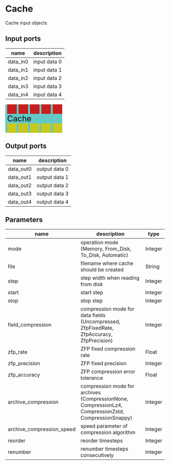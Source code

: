 
# Cache
Cache input objects

## Input ports
|name|description|
|-|-|
|data_in0|input data 0|
|data_in1|input data 1|
|data_in2|input data 2|
|data_in3|input data 3|
|data_in4|input data 4|


<svg width="180" height="90" >
<rect x="0" y="0" width="180" height="90" rx="5" ry="5" style="fill:#64c8c8ff;" />
<rect x="6.0" y="0" width="30" height="30" rx="0" ry="0" style="fill:#c81e1eff;" >
<title>data_in0</title></rect>
<title>data_in0</title></rect><rect x="42.0" y="0" width="30" height="30" rx="0" ry="0" style="fill:#c81e1eff;" >
<title>data_in1</title></rect>
<title>data_in1</title></rect><rect x="78.0" y="0" width="30" height="30" rx="0" ry="0" style="fill:#c81e1eff;" >
<title>data_in2</title></rect>
<title>data_in2</title></rect><rect x="114.0" y="0" width="30" height="30" rx="0" ry="0" style="fill:#c81e1eff;" >
<title>data_in3</title></rect>
<title>data_in3</title></rect><rect x="150.0" y="0" width="30" height="30" rx="0" ry="0" style="fill:#c81e1eff;" >
<title>data_in4</title></rect>
<title>data_in4</title></rect><rect x="6.0" y="60" width="30" height="30" rx="0" ry="0" style="fill:#c8c81eff;" >
<title>data_out0</title></rect>
<rect x="42.0" y="60" width="30" height="30" rx="0" ry="0" style="fill:#c8c81eff;" >
<title>data_out1</title></rect>
<rect x="78.0" y="60" width="30" height="30" rx="0" ry="0" style="fill:#c8c81eff;" >
<title>data_out2</title></rect>
<rect x="114.0" y="60" width="30" height="30" rx="0" ry="0" style="fill:#c8c81eff;" >
<title>data_out3</title></rect>
<rect x="150.0" y="60" width="30" height="30" rx="0" ry="0" style="fill:#c8c81eff;" >
<title>data_out4</title></rect>
<text x="6.0" y="54.0" font-size="1.7999999999999998em">Cache</text></svg>

## Output ports
|name|description|
|-|-|
|data_out0|output data 0|
|data_out1|output data 1|
|data_out2|output data 2|
|data_out3|output data 3|
|data_out4|output data 4|


## Parameters
|name|description|type|
|-|-|-|
|mode|operation mode (Memory, From_Disk, To_Disk, Automatic)|Integer|
|file|filename where cache should be created|String|
|step|step width when reading from disk|Integer|
|start|start step|Integer|
|stop|stop step|Integer|
|field_compression|compression mode for data fields (Uncompressed, ZfpFixedRate, ZfpAccuracy, ZfpPrecision)|Integer|
|zfp_rate|ZFP fixed compression rate|Float|
|zfp_precision|ZFP fixed precision|Integer|
|zfp_accuracy|ZFP compression error tolerance|Float|
|archive_compression|compression mode for archives (CompressionNone, CompressionLz4, CompressionZstd, CompressionSnappy)|Integer|
|archive_compression_speed|speed parameter of compression algorithm|Integer|
|reorder|reorder timesteps|Integer|
|renumber|renumber timesteps consecutively|Integer|
